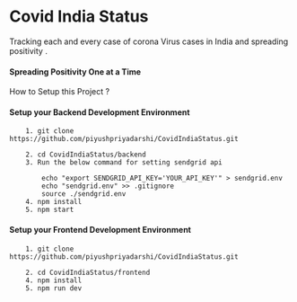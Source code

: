 # Covid India Status

Tracking each and every case of corona Virus cases in India and spreading positivity .

#### Spreading Positivity One at a Time

How to Setup this Project ?

#### Setup your Backend Development Environment

```
    1. git clone https://github.com/piyushpriyadarshi/CovidIndiaStatus.git

    2. cd CovidIndiaStatus/backend
    3. Run the below command for setting sendgrid api

        echo "export SENDGRID_API_KEY='YOUR_API_KEY'" > sendgrid.env
        echo "sendgrid.env" >> .gitignore
        source ./sendgrid.env
    4. npm install
    5. npm start

```

#### Setup your Frontend Development Environment

```
    1. git clone https://github.com/piyushpriyadarshi/CovidIndiaStatus.git

    2. cd CovidIndiaStatus/frontend
    4. npm install
    5. npm run dev

```
